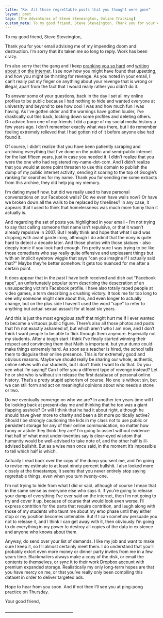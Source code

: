 ```yaml
---
title: "Re: All those regrettable posts that you thought were gone"
layout: post
tags: [The Adventures of Steve Steveington, Online Tracking]
custom_meta: To my good friend, Steve Steveington. Thank you for your email advising me of my impending doom and destruction. I’m sorry that it’s taken me so long to reply. Work has been crazy.
---
```

To my good friend, Steve Steveington,

Thank you for your email advising me of my impending doom and destruction. I’m sorry that it’s taken me so long to reply. Work has been crazy.

I’m also sorry that the gang and I keep [pranking you so hard](/2017/10/09/tracking-friends-and-strangers-using-whatsapp/) and [writing about it](/2017/11/24/identity-graphs-how-online-trackers-follow-you-across-devices/) on [the internet](/2014/12/08/fun-with-your-friends-facebook-and-tinder-session-tokens/). I see now how you might have found that upsetting, and how you might be thirsting for revenge. As you noted in your email, I can’t really put my finger on anything about your revenge that is wrong or illegal, apart from the fact that I would really rather you didn’t do it.

To answer some of your questions, back in the day I set all my online profiles to be public because I had nothing to hide and wanted everyone at university and beyond to see how cool I was and how much fun I was having. As I’ve gotten older and the warnings have gotten louder, I’ve drastically cut this back, locking down some profiles and deleting others. On advice from one of my friends I did a purge of my social media history a few years ago. I don’t remember exactly what was there, but I do remember feeling extremely relieved that I had gotten rid of it before anyone else had found it.

Of course, I didn’t realize that you have been patiently scraping and archiving everything that I've done on the public and semi-public internet for the last fifteen years, just in case you needed it. I didn’t realize that you were the one who had registered my-name-dot-com. And I didn’t realize that you would at some point threaten to use this domain to publish the dump of my public internet activity, sending it soaring to the top of Google’s ranking for searches for my name. Thank you for sending me some extracts from this archive, they did help jog my memory.

I’m dating myself now, but did we really used to have personal conversations on our Facebook walls? Do we even have walls now? Or have we broken down all the walls to be replaced by timelines? In any case, it appears that I used to think that homelessness was much more funny than it actually is.

And regarding the set of posts you highlighted in your email - I’m not trying to say that calling someone that name isn’t repulsive, or that it wasn’t already repulsive in 2007. But I really think and hope that what I said was dripping with avant garde irony, although I do admit that the irony is quite hard to detect a decade later. And those photos with those statues - also deeply ironic if you look hard enough. I’m pretty sure I was trying to be like those comedians who say really quite offensive and unpleasant things but with an implicit eyebrow wiggle that says "can you imagine if I actually said that?" Maybe they’re better somehow. It gets too nuanced for me after a certain point.

It does appear that in the past I have both received and dish out "Facebook rape", an unfortunately popular term describing the desecration of an unsuspecting victim’s Facebook profile. I have also totally raped people at video games, a term describing a crushing victory. It took me far too long to see why someone might care about this, and even longer to actually change, but on the plus side I haven’t used the word "rape" to refer to anything but actual sexual assault for at least six years.

And this is just the most egregious stuff that might hurt me if I ever wanted to become a virtuous public figure. There’s also all those photos and posts that I’m not exactly ashamed of, but which aren’t who I am now, and I don’t think I want people to be able to flick through them anymore. Especially not my students. After a tough start I think I’ve finally started winning their respect and convincing them that Math is important, but your dump could make things extremely hard. As soon as a teacher is hired, the school tells them to disguise their online presence. This is for extremely good and obvious reasons. Maybe we should really be sharing our whole, authentic, online selves with our students, but I don’t think I want to do that. Do you see what I’m saying? Can I offer you a different type of revenge instead? Let he or she who is without sin release the first database of personal online history. That’s a pretty stupid aphorism of course. No one is without sin, but we can still form and act on meaningful opinions about who needs a stone or two.

Do we eventually converge on who we are? In another ten years time will I be looking back at present-day me and thinking that he too was a giant flapping asshole? Or will I think that he had it about right, although he should have given more to charity and been a bit more politically active? Should I be strongly cautioning the kids in my class not to use public or persistent storage for any of their online communication, no matter how funny or astute they think they are? I’m going to assert without evidence that half of what most under-twenties say is clear-eyed wisdom that humanity would be well-advised to take note of, and the other half is ill-advised bullshit. But as a wise man once said, in the moment it’s impossible to tell which half is which.

Actually I read back over the copy of the dump you sent me, and I’m going to revise my estimate to at least ninety percent bullshit. I also looked more closely at the timestamps; it seems that you never entirely stop saying regrettable things, even when you turn twenty-one.

I’m not trying to hide from what I did or said, although of course I mean that in the same sense as everyone else who says it. If you’re going to release your dump of everything I’ve ever said on the internet, then I’m not going to try and cover it up, because of course that would look even worse. I’ll express contrition for the parts that require contrition, and laugh along with those of my students who taunt me about my emo phase until they either stop or my position becomes untenable. But if I can somehow persuade you not to release it, and I think I can get away with it, then obviously I’m going to do everything in my power to destroy all copies of the data in existence and anyone who knows about them.

Anyway, do send over your list of demands. I like my job and want to make sure I keep it, so I’ll almost certainly meet them. I do understand that you’ll probably extort even more money or dinner party invites from me in a few years time. Blackmailers always make a copy of the disk, or email the contents to themselves, or sync it to their work Dropbox account with premium expanded storage. Realistically my only long-term hopes are that you have mercy on me, or that you’ve really only been compiling this dataset in order to deliver targeted ads.

Hope to hear from you soon. And if not then I’ll see you at ping-pong practice on Thursday.

Your good friend,

\___________________________________
